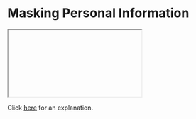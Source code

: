 # Masking Personal Information 

<iframe></iframe>

Click [here](Explanation.md) for an explanation.


